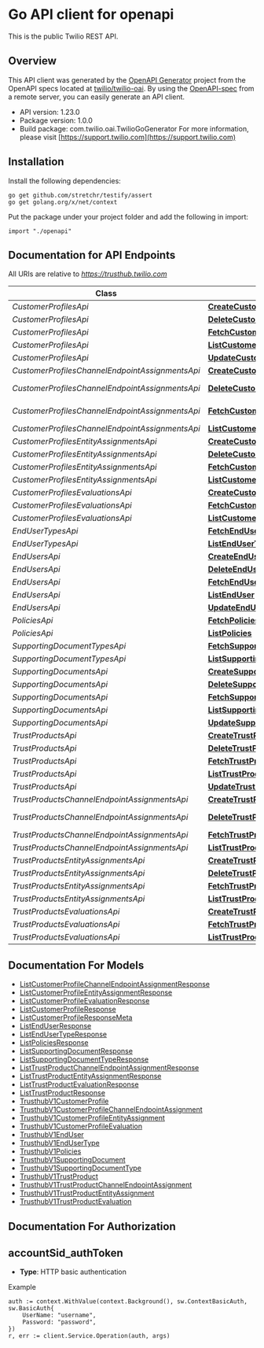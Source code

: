 # Go API client for openapi

This is the public Twilio REST API.

## Overview
This API client was generated by the [OpenAPI Generator](https://openapi-generator.tech) project from the OpenAPI specs located at [twilio/twilio-oai](https://github.com/twilio/twilio-oai/tree/main/spec).  By using the [OpenAPI-spec](https://www.openapis.org/) from a remote server, you can easily generate an API client.

- API version: 1.23.0
- Package version: 1.0.0
- Build package: com.twilio.oai.TwilioGoGenerator
For more information, please visit [https://support.twilio.com](https://support.twilio.com)

## Installation

Install the following dependencies:

```shell
go get github.com/stretchr/testify/assert
go get golang.org/x/net/context
```

Put the package under your project folder and add the following in import:

```golang
import "./openapi"
```

## Documentation for API Endpoints

All URIs are relative to *https://trusthub.twilio.com*

Class | Method | HTTP request | Description
------------ | ------------- | ------------- | -------------
*CustomerProfilesApi* | [**CreateCustomerProfile**](docs/CustomerProfilesApi.md#createcustomerprofile) | **Post** /v1/CustomerProfiles | 
*CustomerProfilesApi* | [**DeleteCustomerProfile**](docs/CustomerProfilesApi.md#deletecustomerprofile) | **Delete** /v1/CustomerProfiles/{Sid} | 
*CustomerProfilesApi* | [**FetchCustomerProfile**](docs/CustomerProfilesApi.md#fetchcustomerprofile) | **Get** /v1/CustomerProfiles/{Sid} | 
*CustomerProfilesApi* | [**ListCustomerProfile**](docs/CustomerProfilesApi.md#listcustomerprofile) | **Get** /v1/CustomerProfiles | 
*CustomerProfilesApi* | [**UpdateCustomerProfile**](docs/CustomerProfilesApi.md#updatecustomerprofile) | **Post** /v1/CustomerProfiles/{Sid} | 
*CustomerProfilesChannelEndpointAssignmentsApi* | [**CreateCustomerProfileChannelEndpointAssignment**](docs/CustomerProfilesChannelEndpointAssignmentsApi.md#createcustomerprofilechannelendpointassignment) | **Post** /v1/CustomerProfiles/{CustomerProfileSid}/ChannelEndpointAssignments | 
*CustomerProfilesChannelEndpointAssignmentsApi* | [**DeleteCustomerProfileChannelEndpointAssignment**](docs/CustomerProfilesChannelEndpointAssignmentsApi.md#deletecustomerprofilechannelendpointassignment) | **Delete** /v1/CustomerProfiles/{CustomerProfileSid}/ChannelEndpointAssignments/{Sid} | 
*CustomerProfilesChannelEndpointAssignmentsApi* | [**FetchCustomerProfileChannelEndpointAssignment**](docs/CustomerProfilesChannelEndpointAssignmentsApi.md#fetchcustomerprofilechannelendpointassignment) | **Get** /v1/CustomerProfiles/{CustomerProfileSid}/ChannelEndpointAssignments/{Sid} | 
*CustomerProfilesChannelEndpointAssignmentsApi* | [**ListCustomerProfileChannelEndpointAssignment**](docs/CustomerProfilesChannelEndpointAssignmentsApi.md#listcustomerprofilechannelendpointassignment) | **Get** /v1/CustomerProfiles/{CustomerProfileSid}/ChannelEndpointAssignments | 
*CustomerProfilesEntityAssignmentsApi* | [**CreateCustomerProfileEntityAssignment**](docs/CustomerProfilesEntityAssignmentsApi.md#createcustomerprofileentityassignment) | **Post** /v1/CustomerProfiles/{CustomerProfileSid}/EntityAssignments | 
*CustomerProfilesEntityAssignmentsApi* | [**DeleteCustomerProfileEntityAssignment**](docs/CustomerProfilesEntityAssignmentsApi.md#deletecustomerprofileentityassignment) | **Delete** /v1/CustomerProfiles/{CustomerProfileSid}/EntityAssignments/{Sid} | 
*CustomerProfilesEntityAssignmentsApi* | [**FetchCustomerProfileEntityAssignment**](docs/CustomerProfilesEntityAssignmentsApi.md#fetchcustomerprofileentityassignment) | **Get** /v1/CustomerProfiles/{CustomerProfileSid}/EntityAssignments/{Sid} | 
*CustomerProfilesEntityAssignmentsApi* | [**ListCustomerProfileEntityAssignment**](docs/CustomerProfilesEntityAssignmentsApi.md#listcustomerprofileentityassignment) | **Get** /v1/CustomerProfiles/{CustomerProfileSid}/EntityAssignments | 
*CustomerProfilesEvaluationsApi* | [**CreateCustomerProfileEvaluation**](docs/CustomerProfilesEvaluationsApi.md#createcustomerprofileevaluation) | **Post** /v1/CustomerProfiles/{CustomerProfileSid}/Evaluations | 
*CustomerProfilesEvaluationsApi* | [**FetchCustomerProfileEvaluation**](docs/CustomerProfilesEvaluationsApi.md#fetchcustomerprofileevaluation) | **Get** /v1/CustomerProfiles/{CustomerProfileSid}/Evaluations/{Sid} | 
*CustomerProfilesEvaluationsApi* | [**ListCustomerProfileEvaluation**](docs/CustomerProfilesEvaluationsApi.md#listcustomerprofileevaluation) | **Get** /v1/CustomerProfiles/{CustomerProfileSid}/Evaluations | 
*EndUserTypesApi* | [**FetchEndUserType**](docs/EndUserTypesApi.md#fetchendusertype) | **Get** /v1/EndUserTypes/{Sid} | 
*EndUserTypesApi* | [**ListEndUserType**](docs/EndUserTypesApi.md#listendusertype) | **Get** /v1/EndUserTypes | 
*EndUsersApi* | [**CreateEndUser**](docs/EndUsersApi.md#createenduser) | **Post** /v1/EndUsers | 
*EndUsersApi* | [**DeleteEndUser**](docs/EndUsersApi.md#deleteenduser) | **Delete** /v1/EndUsers/{Sid} | 
*EndUsersApi* | [**FetchEndUser**](docs/EndUsersApi.md#fetchenduser) | **Get** /v1/EndUsers/{Sid} | 
*EndUsersApi* | [**ListEndUser**](docs/EndUsersApi.md#listenduser) | **Get** /v1/EndUsers | 
*EndUsersApi* | [**UpdateEndUser**](docs/EndUsersApi.md#updateenduser) | **Post** /v1/EndUsers/{Sid} | 
*PoliciesApi* | [**FetchPolicies**](docs/PoliciesApi.md#fetchpolicies) | **Get** /v1/Policies/{Sid} | 
*PoliciesApi* | [**ListPolicies**](docs/PoliciesApi.md#listpolicies) | **Get** /v1/Policies | 
*SupportingDocumentTypesApi* | [**FetchSupportingDocumentType**](docs/SupportingDocumentTypesApi.md#fetchsupportingdocumenttype) | **Get** /v1/SupportingDocumentTypes/{Sid} | 
*SupportingDocumentTypesApi* | [**ListSupportingDocumentType**](docs/SupportingDocumentTypesApi.md#listsupportingdocumenttype) | **Get** /v1/SupportingDocumentTypes | 
*SupportingDocumentsApi* | [**CreateSupportingDocument**](docs/SupportingDocumentsApi.md#createsupportingdocument) | **Post** /v1/SupportingDocuments | 
*SupportingDocumentsApi* | [**DeleteSupportingDocument**](docs/SupportingDocumentsApi.md#deletesupportingdocument) | **Delete** /v1/SupportingDocuments/{Sid} | 
*SupportingDocumentsApi* | [**FetchSupportingDocument**](docs/SupportingDocumentsApi.md#fetchsupportingdocument) | **Get** /v1/SupportingDocuments/{Sid} | 
*SupportingDocumentsApi* | [**ListSupportingDocument**](docs/SupportingDocumentsApi.md#listsupportingdocument) | **Get** /v1/SupportingDocuments | 
*SupportingDocumentsApi* | [**UpdateSupportingDocument**](docs/SupportingDocumentsApi.md#updatesupportingdocument) | **Post** /v1/SupportingDocuments/{Sid} | 
*TrustProductsApi* | [**CreateTrustProduct**](docs/TrustProductsApi.md#createtrustproduct) | **Post** /v1/TrustProducts | 
*TrustProductsApi* | [**DeleteTrustProduct**](docs/TrustProductsApi.md#deletetrustproduct) | **Delete** /v1/TrustProducts/{Sid} | 
*TrustProductsApi* | [**FetchTrustProduct**](docs/TrustProductsApi.md#fetchtrustproduct) | **Get** /v1/TrustProducts/{Sid} | 
*TrustProductsApi* | [**ListTrustProduct**](docs/TrustProductsApi.md#listtrustproduct) | **Get** /v1/TrustProducts | 
*TrustProductsApi* | [**UpdateTrustProduct**](docs/TrustProductsApi.md#updatetrustproduct) | **Post** /v1/TrustProducts/{Sid} | 
*TrustProductsChannelEndpointAssignmentsApi* | [**CreateTrustProductChannelEndpointAssignment**](docs/TrustProductsChannelEndpointAssignmentsApi.md#createtrustproductchannelendpointassignment) | **Post** /v1/TrustProducts/{TrustProductSid}/ChannelEndpointAssignments | 
*TrustProductsChannelEndpointAssignmentsApi* | [**DeleteTrustProductChannelEndpointAssignment**](docs/TrustProductsChannelEndpointAssignmentsApi.md#deletetrustproductchannelendpointassignment) | **Delete** /v1/TrustProducts/{TrustProductSid}/ChannelEndpointAssignments/{Sid} | 
*TrustProductsChannelEndpointAssignmentsApi* | [**FetchTrustProductChannelEndpointAssignment**](docs/TrustProductsChannelEndpointAssignmentsApi.md#fetchtrustproductchannelendpointassignment) | **Get** /v1/TrustProducts/{TrustProductSid}/ChannelEndpointAssignments/{Sid} | 
*TrustProductsChannelEndpointAssignmentsApi* | [**ListTrustProductChannelEndpointAssignment**](docs/TrustProductsChannelEndpointAssignmentsApi.md#listtrustproductchannelendpointassignment) | **Get** /v1/TrustProducts/{TrustProductSid}/ChannelEndpointAssignments | 
*TrustProductsEntityAssignmentsApi* | [**CreateTrustProductEntityAssignment**](docs/TrustProductsEntityAssignmentsApi.md#createtrustproductentityassignment) | **Post** /v1/TrustProducts/{TrustProductSid}/EntityAssignments | 
*TrustProductsEntityAssignmentsApi* | [**DeleteTrustProductEntityAssignment**](docs/TrustProductsEntityAssignmentsApi.md#deletetrustproductentityassignment) | **Delete** /v1/TrustProducts/{TrustProductSid}/EntityAssignments/{Sid} | 
*TrustProductsEntityAssignmentsApi* | [**FetchTrustProductEntityAssignment**](docs/TrustProductsEntityAssignmentsApi.md#fetchtrustproductentityassignment) | **Get** /v1/TrustProducts/{TrustProductSid}/EntityAssignments/{Sid} | 
*TrustProductsEntityAssignmentsApi* | [**ListTrustProductEntityAssignment**](docs/TrustProductsEntityAssignmentsApi.md#listtrustproductentityassignment) | **Get** /v1/TrustProducts/{TrustProductSid}/EntityAssignments | 
*TrustProductsEvaluationsApi* | [**CreateTrustProductEvaluation**](docs/TrustProductsEvaluationsApi.md#createtrustproductevaluation) | **Post** /v1/TrustProducts/{TrustProductSid}/Evaluations | 
*TrustProductsEvaluationsApi* | [**FetchTrustProductEvaluation**](docs/TrustProductsEvaluationsApi.md#fetchtrustproductevaluation) | **Get** /v1/TrustProducts/{TrustProductSid}/Evaluations/{Sid} | 
*TrustProductsEvaluationsApi* | [**ListTrustProductEvaluation**](docs/TrustProductsEvaluationsApi.md#listtrustproductevaluation) | **Get** /v1/TrustProducts/{TrustProductSid}/Evaluations | 


## Documentation For Models

 - [ListCustomerProfileChannelEndpointAssignmentResponse](docs/ListCustomerProfileChannelEndpointAssignmentResponse.md)
 - [ListCustomerProfileEntityAssignmentResponse](docs/ListCustomerProfileEntityAssignmentResponse.md)
 - [ListCustomerProfileEvaluationResponse](docs/ListCustomerProfileEvaluationResponse.md)
 - [ListCustomerProfileResponse](docs/ListCustomerProfileResponse.md)
 - [ListCustomerProfileResponseMeta](docs/ListCustomerProfileResponseMeta.md)
 - [ListEndUserResponse](docs/ListEndUserResponse.md)
 - [ListEndUserTypeResponse](docs/ListEndUserTypeResponse.md)
 - [ListPoliciesResponse](docs/ListPoliciesResponse.md)
 - [ListSupportingDocumentResponse](docs/ListSupportingDocumentResponse.md)
 - [ListSupportingDocumentTypeResponse](docs/ListSupportingDocumentTypeResponse.md)
 - [ListTrustProductChannelEndpointAssignmentResponse](docs/ListTrustProductChannelEndpointAssignmentResponse.md)
 - [ListTrustProductEntityAssignmentResponse](docs/ListTrustProductEntityAssignmentResponse.md)
 - [ListTrustProductEvaluationResponse](docs/ListTrustProductEvaluationResponse.md)
 - [ListTrustProductResponse](docs/ListTrustProductResponse.md)
 - [TrusthubV1CustomerProfile](docs/TrusthubV1CustomerProfile.md)
 - [TrusthubV1CustomerProfileChannelEndpointAssignment](docs/TrusthubV1CustomerProfileChannelEndpointAssignment.md)
 - [TrusthubV1CustomerProfileEntityAssignment](docs/TrusthubV1CustomerProfileEntityAssignment.md)
 - [TrusthubV1CustomerProfileEvaluation](docs/TrusthubV1CustomerProfileEvaluation.md)
 - [TrusthubV1EndUser](docs/TrusthubV1EndUser.md)
 - [TrusthubV1EndUserType](docs/TrusthubV1EndUserType.md)
 - [TrusthubV1Policies](docs/TrusthubV1Policies.md)
 - [TrusthubV1SupportingDocument](docs/TrusthubV1SupportingDocument.md)
 - [TrusthubV1SupportingDocumentType](docs/TrusthubV1SupportingDocumentType.md)
 - [TrusthubV1TrustProduct](docs/TrusthubV1TrustProduct.md)
 - [TrusthubV1TrustProductChannelEndpointAssignment](docs/TrusthubV1TrustProductChannelEndpointAssignment.md)
 - [TrusthubV1TrustProductEntityAssignment](docs/TrusthubV1TrustProductEntityAssignment.md)
 - [TrusthubV1TrustProductEvaluation](docs/TrusthubV1TrustProductEvaluation.md)


## Documentation For Authorization



## accountSid_authToken

- **Type**: HTTP basic authentication

Example

```golang
auth := context.WithValue(context.Background(), sw.ContextBasicAuth, sw.BasicAuth{
    UserName: "username",
    Password: "password",
})
r, err := client.Service.Operation(auth, args)
```

